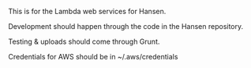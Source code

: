 This is for the Lambda web services for Hansen.

Development should happen through the code in the Hansen repository.

Testing & uploads should come through Grunt.

Credentials for AWS should be in ~/.aws/credentials